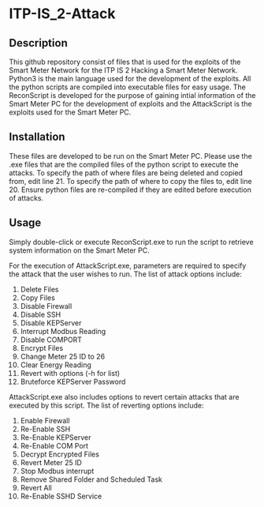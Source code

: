 # ITP-IS_2-Attack

## Description
This github repository consist of files that is used for the exploits of the Smart Meter Network for the ITP IS 2 Hacking a Smart Meter Network. Python3 is the main language used for the development of the exploits. All the python scripts are compiled into executable files for easy usage. The ReconScript is developed for the purpose of gaining intial information of the Smart Meter PC for the development of exploits and the AttackScript is the exploits used for the Smart Meter PC. 
## Installation

These files are developed to be run on the Smart Meter PC. Please use the .exe files that are the compiled files of the python script to execute the attacks. To specify the path of where files are being deleted and copied from, edit line 21. To specify the path of where to copy the files to, edit line 20. Ensure python files are re-compiled if they are edited before execution of attacks.

## Usage
Simply double-click or execute ReconScript.exe to run the script to retrieve system information on the Smart Meter PC.

For the execution of AttackScript.exe, parameters are required to specify the attack that the user wishes to run. The list of attack options include:
1. Delete Files
2. Copy Files
3. Disable Firewall
4. Disable SSH
5. Disable KEPServer
6. Interrupt Modbus Reading
7. Disable COMPORT
8. Encrypt Files
9. Change Meter 25 ID to 26
10. Clear Energy Reading
11. Revert with options (-h for list)
12. Bruteforce KEPServer Password

AttackScript.exe also includes options to revert certain attacks that are executed by this script. The list of reverting options include:
1. Enable Firewall
2. Re-Enable SSH
3. Re-Enable KEPServer
4. Re-Enable COM Port
5. Decrypt Encrypted Files
6. Revert Meter 25 ID
7. Stop Modbus interrupt
8. Remove Shared Folder and Scheduled Task
9. Revert All
10. Re-Enable SSHD Service
